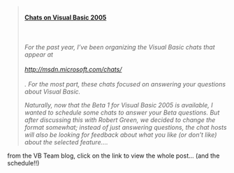 <blockquote dir="ltr" style="MARGIN-RIGHT: 0px">
  <p>
    <b><br /> <a href="http://blogs.msdn.com/vbteam/archive/2004/07/07/175635.aspx">Chats on Visual Basic 2005</a><br /> </b><br /> <em><br /> <br />For the past year, I&#8217;ve been organizing the Visual Basic chats that appear at </em><br /> <a href="http://msdn.microsoft.com/chats/"><br /> <em>http://msdn.microsoft.com/chats/</em><br /> </a><br /> <em>. For the most part, these chats focused on answering your questions about Visual Basic.</em>
  </p>
  
  <p>
    <em>Naturally, now that the Beta 1 for Visual Basic 2005 is available, I wanted to schedule some chats to answer your Beta questions. But after discussing this with Robert Green, we decided to change the format somewhat; instead of just answering questions, the chat hosts will also be looking for feedback about what you like (or don&#8217;t like) about the selected feature&#8230;.</em>
  </p>
</blockquote>

<p dir="ltr">
  from the VB Team blog, click on the link to view the whole post&#8230; (and the schedule!!)
</p>